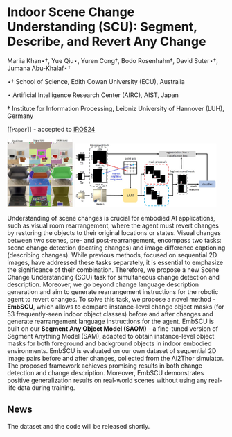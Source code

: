 # Indoor Scene Change Understanding (SCU): Segment, Describe, and Revert Any Change 
<p>Mariia Khan⋆†, Yue Qiu⋆, Yuren Cong†, Bodo Rosenhahn†, David Suter⋆†, Jumana Abu-Khalaf⋆†</p>


<p>⋆† School of Science, Edith Cowan University (ECU), Australia</p>

<p>⋆ Artificial Intelligence Research Center (AIRC), AIST, Japan</p>

<p>† Institute for Information Processing, Leibniz University of Hannover (LUH), Germany</p>

[[`Paper`]] - accepted to [IROS24](https://www.iros2024-abudhabi.org/)

<p float="left">
  <img src="main.JPG?raw=true" width="30%" />
  <img src="pipeline.JPG?raw=true" width="65%" /> 
</p>

Understanding of scene changes is crucial for embodied AI applications, such as visual room rearrangement, where the agent must revert changes by restoring the objects to their original locations or states. Visual changes between two scenes, pre- and post-rearrangement, encompass two tasks: scene change detection (locating changes) and image difference captioning (describing changes). While previous methods, focused on sequential 2D images, have addressed these tasks separately, it is essential to emphasize the significance of their combination. Therefore, we propose a new Scene Change Understanding (SCU) task for simultaneous change detection and description. Moreover, we go beyond change language description generation and aim to generate rearrangement instructions for the robotic agent to revert changes. To solve this task, we propose a novel method - **EmbSCU**, which allows to compare instance-level change object masks (for 53 frequently-seen indoor object classes) before and after changes and generate rearrangement language instructions for the agent. EmbSCU is built on our **Segment Any Object Model (SAOM)** - a fine-tuned version of Segment Anything Model (SAM), adapted to obtain instance-level object masks for both foreground and background objects in indoor embodied environments. EmbSCU is evaluated on our own dataset of sequential 2D image pairs before and after changes, collected from the Ai2Thor simulator. The proposed framework achieves promising results in both change detection and change description. Moreover, EmbSCU demonstrates positive generalization results on real-world scenes without using any real-life data during training.

## News
The dataset and the code will be released shortly.

